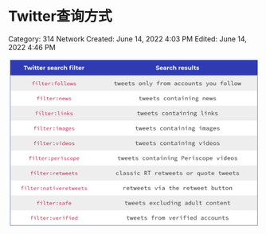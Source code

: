 # Twitter查询方式

Category: 314 Network
Created: June 14, 2022 4:03 PM
Edited: June 14, 2022 4:46 PM

![Twitter search filter.jpeg](Twitter%E6%9F%A5%E8%AF%A2%E6%96%B9%E5%BC%8F%20305e768b9de647f0b2506b3dde3865a7/Twitter_search_filter.jpeg)